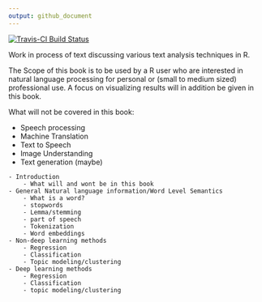 ```yaml
---
output: github_document
---
```


[![Travis-CI Build Status](https://travis-ci.org/EmilHvitfeldt/tidy-nlp-in-R-book.svg?branch=master)](https://travis-ci.org/EmilHvitfeldt/tidy-nlp-in-R-book)

Work in process of text discussing various text analysis techniques in R.  

The Scope of this book is to be used by a R user who are interested in natural language processing for personal or (small to medium sized) professional use. A focus on visualizing results will in addition be given in this book.

What will not be covered in this book:
- Speech processing
- Machine Translation
- Text to Speech
- Image Understanding
- Text generation (maybe)

```{r, eval=FALSE}
- Introduction
    - What will and wont be in this book
- General Natural language information/Word Level Semantics
    - What is a word?
    - stopwords
    - Lemma/stemming
    - part of speech
    - Tokenization
    - Word embeddings
- Non-deep learning methods
    - Regression
    - Classification
    - Topic modeling/clustering
- Deep learning methods
    - Regression
    - Classification
    - topic modeling/clustering
```
